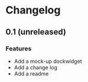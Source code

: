 # Changelog

## 0.1 (unreleased)

### Features
- Add a mock-up dockwidget
- Add a change log
- Add a readme